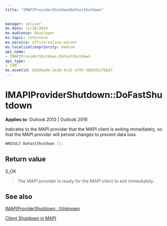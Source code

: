 ```yaml
---
title: "IMAPIProviderShutdownDoFastShutdown"
 
 
manager: soliver
ms.date: 11/16/2014
ms.audience: Developer
ms.topic: reference
ms.service: office-online-server
ms.localizationpriority: medium
api_name:
- IMAPIProviderShutdown.DoFastShutdown
api_type:
- COM
ms.assetid: d2b66a8e-2e28-4c32-af95-38d345c7bbd7
---
```


# IMAPIProviderShutdown::DoFastShutdown

  
  
**Applies to**: Outlook 2013 | Outlook 2016 
  
Indicates to the MAPI provider that the MAPI client is exiting immediately, so that the MAPI provider will persist changes to prevent data loss.
  
```cpp
HRESULT DoFastShutdown ();
```

## Return value

S_OK
  
> The MAPI provider is ready for the MAPI client to exit immediately. 
    
## See also



[IMAPIProviderShutdown : IUnknown](imapiprovidershutdowniunknown.md)


[Client Shutdown in MAPI](client-shutdown-in-mapi.md)

